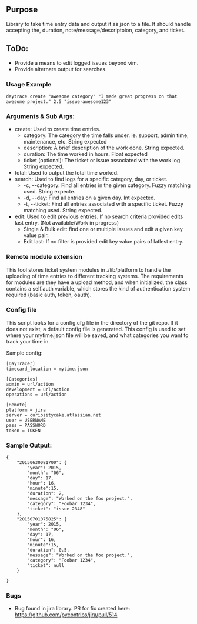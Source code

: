 ## Purpose

Library to take time entry data and output it as json to a file. It should handle accepting the, duration, note/message/descriptoion, category, and ticket.

## ToDo:
* Provide a means to edit logged issues beyond vim.
* Provide alternate output for searches.

### Usage Example
```
daytrace create "awesome category" "I made great progress on that awesome project." 2.5 "issue-awesome123"
```

### Arguments & Sub Args:
* create: Used to create time entries.
    * category: The category the time falls under. ie. support, admin time, maintenance, etc. String expected
    * description: A brief description of the work done. String expected.
    * duration: The time worked in hours. Float expected
    * ticket (optional): The ticket or issue associated with the work log. String expected.
* total: Used to output the total time worked.
* search: Used to find logs for a specific category, day, or ticket.
    * -c, --category: Find all entries in the given category. Fuzzy matching used. String expecte.
    * -d, --day: Find all entries on a given day. Int expected.
    * -t, --ticket: Find all entries associated with a specific ticket. Fuzzy matching used. String expected.
* edit: Used to edit previous entries. If no search criteria provided edits last entry. (Not available/Work in progress)
    * Single & Bulk edit: find one or multiple issues and edit a given key value pair.
    * Edit last: If no filter is provided edit key value pairs of latlest entry.

### Remote module extension
This tool stores ticket system modules in ./lib/platform to handle the
uploading of time entries to different tracking systems. The requirements for
modules are they have a upload method, and when initialized, the class contains
a self.auth variable, which stores the kind of authentication system required
(basic auth, token, oauth).

### Config file
This script looks for a config.cfg file in the directory of the git repo. If it does not exist, a default config file is generated. This config is used to set where your mytime.json file will be saved, and what categories you want to track your time in.

Sample config:

```
[DayTracer]
timecard_location = mytime.json

[Categories]
admin = url/action
development = url/action
operations = url/action

[Remote]
platform = jira
server = curiositycake.atlassian.net
user = USERNAME
pass = PASSWORD
token = TOKEN
```

### Sample Output:

```
{
    "20150630081700": {
        "year": 2015,
        "month": "06",
        "day": 17,
        "hour": 16,
        "minute":15,
        "duration": 2,
        "message": "Worked on the foo project.",
        "category": "Foobar 1234",
        "ticket": "issue-2348"
    },
    "20150701075825": {
        "year": 2015,
        "month": "06",
        "day": 17,
        "hour": 16,
        "minute":15,
        "duration": 0.5,
        "message": "Worked on the foo project.",
        "category": "Foobar 1234",
        "ticket": null
    }

}
```

### Bugs
* Bug found in jira library. PR for fix created here: https://github.com/pycontribs/jira/pull/514
